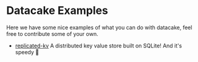 # Datacake Examples

Here we have some nice examples of what you can do with datacake, feel free to contribute some of your own.

- [replicated-kv]() A distributed key value store built on SQLite! And it's speedy 🚄